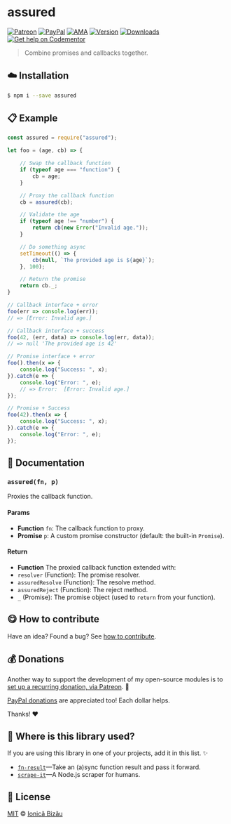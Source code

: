 
# assured

 [![Patreon](https://img.shields.io/badge/Support%20me%20on-Patreon-%23e6461a.svg)][patreon] [![PayPal](https://img.shields.io/badge/%24-paypal-f39c12.svg)][paypal-donations] [![AMA](https://img.shields.io/badge/ask%20me-anything-1abc9c.svg)](https://github.com/IonicaBizau/ama) [![Version](https://img.shields.io/npm/v/assured.svg)](https://www.npmjs.com/package/assured) [![Downloads](https://img.shields.io/npm/dt/assured.svg)](https://www.npmjs.com/package/assured) [![Get help on Codementor](https://cdn.codementor.io/badges/get_help_github.svg)](https://www.codementor.io/johnnyb?utm_source=github&utm_medium=button&utm_term=johnnyb&utm_campaign=github)

> Combine promises and callbacks together.

## :cloud: Installation

```sh
$ npm i --save assured
```


## :clipboard: Example



```js
const assured = require("assured");

let foo = (age, cb) => {

    // Swap the callback function
    if (typeof age === "function") {
        cb = age;
    }

    // Proxy the callback function
    cb = assured(cb);

    // Validate the age
    if (typeof age !== "number") {
        return cb(new Error("Invalid age."));
    }

    // Do something async
    setTimeout(() => {
        cb(null, `The provided age is ${age}`);
    }, 100);

    // Return the promise
    return cb._;
}

// Callback interface + error
foo(err => console.log(err));
// => [Error: Invalid age.]

// Callback interface + success
foo(42, (err, data) => console.log(err, data));
// => null 'The provided age is 42'

// Promise interface + error
foo().then(x => {
    console.log("Success: ", x);
}).catch(e => {
    console.log("Error: ", e);
    // => Error:  [Error: Invalid age.]
});

// Promise + Success
foo(42).then(x => {
    console.log("Success: ", x);
}).catch(e => {
    console.log("Error: ", e);
});
```

## :memo: Documentation


### `assured(fn, p)`
Proxies the callback function.

#### Params
- **Function** `fn`: The callback function to proxy.
- **Promise** `p`: A custom promise constructor (default: the built-in `Promise`).

#### Return
- **Function** The proxied callback function extended with:
 - `resolver` (Function): The promise resolver.
 - `assuredResolve` (Function): The resolve method.
 - `assuredReject` (Function): The reject method.
 - `_` (Promise): The promise object (used to `return` from your function).



## :yum: How to contribute
Have an idea? Found a bug? See [how to contribute][contributing].


## :moneybag: Donations

Another way to support the development of my open-source modules is
to [set up a recurring donation, via Patreon][patreon]. :rocket:

[PayPal donations][paypal-donations] are appreciated too! Each dollar helps.

Thanks! :heart:

## :dizzy: Where is this library used?
If you are using this library in one of your projects, add it in this list. :sparkles:


 - [`fn-result`](https://github.com/IonicaBizau/fn-result#readme)—Take an (a)sync function result and pass it forward.
 - [`scrape-it`](https://github.com/IonicaBizau/scrape-it#readme)—A Node.js scraper for humans.

## :scroll: License

[MIT][license] © [Ionică Bizău][website]

[patreon]: https://www.patreon.com/ionicabizau
[paypal-donations]: https://www.paypal.com/cgi-bin/webscr?cmd=_s-xclick&hosted_button_id=RVXDDLKKLQRJW
[donate-now]: http://i.imgur.com/6cMbHOC.png

[license]: http://showalicense.com/?fullname=Ionic%C4%83%20Biz%C4%83u%20%3Cbizauionica%40gmail.com%3E%20(http%3A%2F%2Fionicabizau.net)&year=2016#license-mit
[website]: http://ionicabizau.net
[contributing]: /CONTRIBUTING.md
[docs]: /DOCUMENTATION.md
